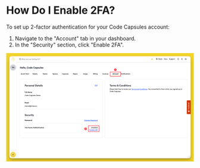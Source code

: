 # How Do I Enable 2FA?

To set up 2-factor authentication for your Code Capsules account:

1. Navigate to the "Account" tab in your dashboard.
2. In the "Security" section, click "Enable 2FA".

![Enable 2FA in Account Tab](../.gitbook/assets/platform/account/account-2fa.png)
